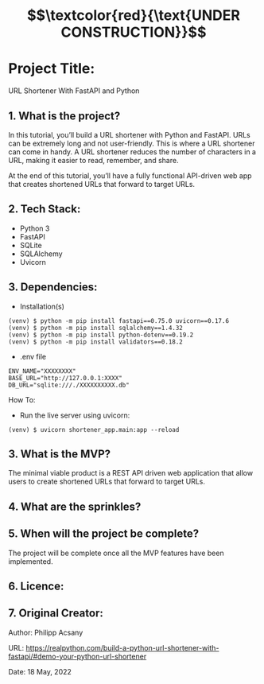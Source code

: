 # $$\textcolor{red}{\text{UNDER CONSTRUCTION}}$$

# Project Title:

URL Shortener With FastAPI and Python


## 1. What is the project?

In this tutorial, you’ll build a URL shortener with Python and FastAPI. URLs can be extremely long and not user-friendly. This is where a URL shortener can come in handy. A URL shortener reduces the number of characters in a URL, making it easier to read, remember, and share.

At the end of this tutorial, you’ll have a fully functional API-driven web app that creates shortened URLs that forward to target URLs.


## 2. Tech Stack:

- Python 3
- FastAPI
- SQLite
- SQLAlchemy
- Uvicorn

## 3. Dependencies:
 - Installation(s)
```
(venv) $ python -m pip install fastapi==0.75.0 uvicorn==0.17.6
(venv) $ python -m pip install sqlalchemy==1.4.32
(venv) $ python -m pip install python-dotenv==0.19.2
(venv) $ python -m pip install validators==0.18.2
```

- .env file

```
ENV_NAME="XXXXXXXX"
BASE_URL="http://127.0.0.1:XXXX"
DB_URL="sqlite:///./XXXXXXXXXX.db"
```

How To:

- Run the live server using uvicorn:
```commandline
(venv) $ uvicorn shortener_app.main:app --reload
```

## 3. What is the MVP?
The minimal viable product is a REST API driven web application that allow users to create shortened URLs that forward to target URLs.


## 4. What are the sprinkles? 


## 5. When will the project be complete? 
The project will be complete once all the MVP features have been implemented.

## 6. Licence:

## 7. Original Creator:

Author: Philipp Acsany

URL: https://realpython.com/build-a-python-url-shortener-with-fastapi/#demo-your-python-url-shortener

Date: 18 May, 2022
